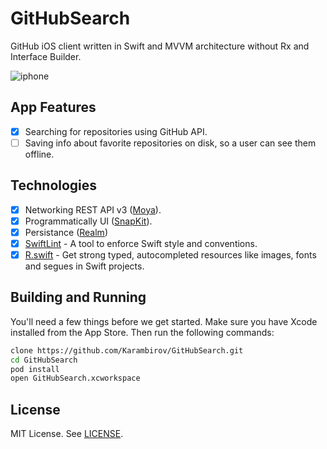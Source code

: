 # GitHubSearch
GitHub iOS client written in Swift and MVVM architecture without Rx and Interface Builder.

![iphone](https://user-images.githubusercontent.com/6949755/52896678-1ff18980-31dc-11e9-8b67-042e84c9a37f.png)

## App Features
- [x] Searching for repositories using GitHub API.
- [ ] Saving info about favorite repositories on disk, so a user can see them offline.

## Technologies
- [x] Networking REST API v3 ([Moya](https://github.com/Moya/Moya)).
- [x] Programmatically UI ([SnapKit](https://github.com/SnapKit/SnapKit)).
- [x] Persistance ([Realm](https://github.com/realm/realm-cocoa))
- [x] [SwiftLint](https://github.com/realm/SwiftLint) - A tool to enforce Swift style and conventions.
- [x] [R.swift](https://github.com/mac-cain13/R.swift) - Get strong typed, autocompleted resources like images, fonts and segues in Swift projects.

## Building and Running
You'll need a few things before we get started. Make sure you have Xcode installed from the App Store. Then run the following commands:

```sh
clone https://github.com/Karambirov/GitHubSearch.git
cd GitHubSearch
pod install
open GitHubSearch.xcworkspace
```

## License
MIT License. See [LICENSE](https://github.com/khoren93/SwiftHub/blob/master/LICENSE).
